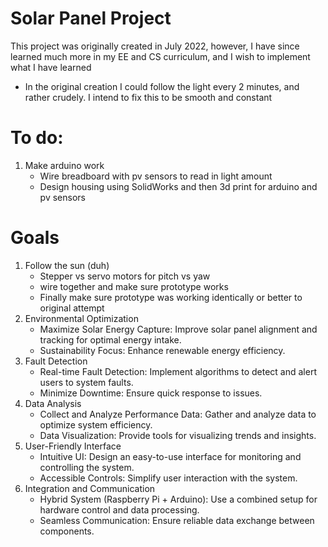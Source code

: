 # Solar Panel Project
This project was originally created in July 2022, however, I have since learned much more in my EE and CS curriculum, and I wish to implement what I have learned
- In the original creation I could follow the light every 2 minutes, and rather crudely. I intend to fix this to be smooth and constant
# To do:
1. Make arduino work
   - Wire breadboard with pv sensors to read in light amount
   - Design housing using SolidWorks and then 3d print for arduino and pv sensors

# Goals
1. Follow the sun (duh)
   - Stepper vs servo motors for pitch vs yaw
   - wire together and make sure prototype works
   - Finally make sure prototype was working identically or better to original attempt
2. Environmental Optimization
   - Maximize Solar Energy Capture: Improve solar panel alignment and tracking for optimal energy intake.
   - Sustainability Focus: Enhance renewable energy efficiency.
3. Fault Detection
   - Real-time Fault Detection: Implement algorithms to detect and alert users to system faults.
   - Minimize Downtime: Ensure quick response to issues.
4. Data Analysis
   - Collect and Analyze Performance Data: Gather and analyze data to optimize system efficiency.
   - Data Visualization: Provide tools for visualizing trends and insights.
5. User-Friendly Interface
   - Intuitive UI: Design an easy-to-use interface for monitoring and controlling the system.
   - Accessible Controls: Simplify user interaction with the system.
6. Integration and Communication
    - Hybrid System (Raspberry Pi + Arduino): Use a combined setup for hardware control and data processing.
    - Seamless Communication: Ensure reliable data exchange between components.
